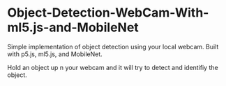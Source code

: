 # Object-Detection-WebCam-With-ml5.js-and-MobileNet
Simple implementation of object detection using your local webcam. Built with p5.js, ml5.js, and MobileNet.

Hold an object up n your webcam and it will try to detect and identifiy the object.

